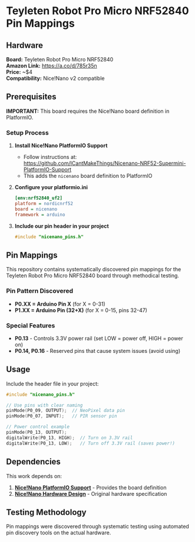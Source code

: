 # Teyleten Robot Pro Micro NRF52840 Pin Mappings

## Hardware

**Board:** Teyleten Robot Pro Micro NRF52840  
**Amazon Link:** https://a.co/d/785r35n  
**Price:** ~$4  
**Compatibility:** Nice!Nano v2 compatible  

## Prerequisites

**IMPORTANT:** This board requires the Nice!Nano board definition in PlatformIO.

### Setup Process

1. **Install Nice!Nano PlatformIO Support**
   - Follow instructions at: https://github.com/ICantMakeThings/Nicenano-NRF52-Supermini-PlatformIO-Support
   - This adds the `nicenano` board definition to PlatformIO

2. **Configure your platformio.ini**
   ```ini
   [env:nrf52840_uf2]
   platform = nordicnrf52
   board = nicenano
   framework = arduino
   ```

3. **Include our pin header in your project**
   ```cpp
   #include "nicenano_pins.h"
   ```

## Pin Mappings

This repository contains systematically discovered pin mappings for the Teyleten Robot Pro Micro NRF52840 board through methodical testing.

### Pin Pattern Discovered

- **P0.XX = Arduino Pin X** (for X = 0-31)
- **P1.XX = Arduino Pin (32+X)** (for X = 0-15, pins 32-47)

### Special Features

- **P0.13** - Controls 3.3V power rail (set LOW = power off, HIGH = power on)
- **P0.14, P0.16** - Reserved pins that cause system issues (avoid using)

## Usage

Include the header file in your project:

```cpp
#include "nicenano_pins.h"

// Use pins with clear naming
pinMode(P0_09, OUTPUT);  // NeoPixel data pin
pinMode(P0_07, INPUT);   // PIR sensor pin

// Power control example
pinMode(P0_13, OUTPUT);
digitalWrite(P0_13, HIGH);  // Turn on 3.3V rail
digitalWrite(P0_13, LOW);   // Turn off 3.3V rail (saves power!)
```

## Dependencies

This work depends on:
1. **[Nice!Nano PlatformIO Support](https://github.com/ICantMakeThings/Nicenano-NRF52-Supermini-PlatformIO-Support)** - Provides the board definition
2. **[Nice!Nano Hardware Design](https://nicekeyboards.com/nice-nano/)** - Original hardware specification

## Testing Methodology

Pin mappings were discovered through systematic testing using automated pin discovery tools on the actual hardware.
